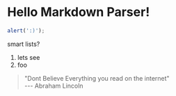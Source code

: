 # Hello Markdown Parser!

```javascript
alert(':)');
```

smart lists?

1. lets see
2. foo


> "Dont Believe Everything you read on the internet"  
--- Abraham Lincoln




